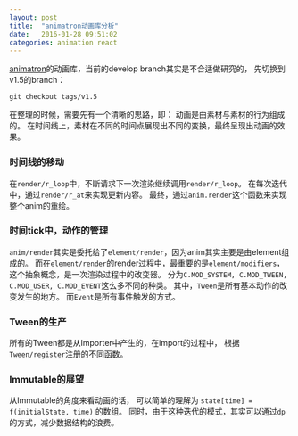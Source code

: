 ```yaml
---
layout: post
title:  "animatron动画库分析"
date:   2016-01-28 09:51:02
categories: animation react
---
```


[animatron][animatron]的动画库，当前的develop branch其实是不合适做研究的，
先切换到v1.5的branch：

```shell
git checkout tags/v1.5
```

在整理的时候，需要先有一个清晰的思路，即：
动画是由素材与素材的行为组成的。
在时间线上，素材在不同的时间点展现出不同的变换，最终呈现出动画的效果。

### 时间线的移动
在`render/r_loop`中，不断请求下一次渲染继续调用`render/r_loop`。
在每次迭代中，通过`render/r_at`来实现更新内容。
最终，通过`anim.render`这个函数来实现整个anim的重绘。

### 时间tick中，动作的管理
`anim/render`其实是委托给了`element/render`，因为anim其实主要是由element组成的。
而在`element/render`的render过程中，最重要的是`element/modifiers`，
这个抽象概念，是一次渲染过程中的改变器。
分为`C.MOD_SYSTEM, C.MOD_TWEEN, C.MOD_USER, C.MOD_EVENT`这么多不同的种类。
其中，`Tween`是所有基本动作的改变发生的地方。
而`Event`是所有事件触发的方式。

### Tween的生产
所有的Tween都是从Importer中产生的，在import的过程中，
根据`Tween/register`注册的不同函数。

### Immutable的展望
从Immutable的角度来看动画的话，
可以简单的理解为 `state[time] = f(initialState, time)` 的数组。
同时，由于这种迭代的模式，其实可以通过`dp`的方式，减少数据结构的浪费。



[animatron]: https://github.com/Animatron/player
